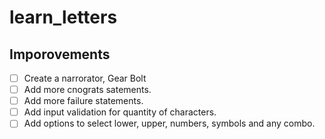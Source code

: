# learn_letters
## Imporovements
- [ ] Create a narrorator, Gear Bolt
- [ ] Add more cnograts satements.
- [ ] Add more failure statements.
- [ ] Add input validation for quantity of characters.
- [ ] Add options to select lower, upper, numbers, symbols and any combo.
